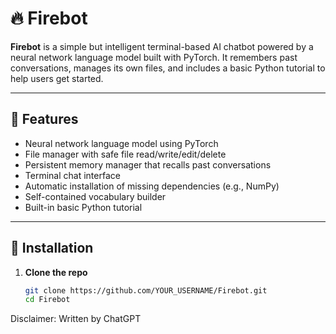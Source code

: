 # 🔥 Firebot

**Firebot** is a simple but intelligent terminal-based AI chatbot powered by a neural network language model built with PyTorch. It remembers past conversations, manages its own files, and includes a basic Python tutorial to help users get started.

---

## 🧠 Features

- Neural network language model using PyTorch
- File manager with safe file read/write/edit/delete
- Persistent memory manager that recalls past conversations
- Terminal chat interface
- Automatic installation of missing dependencies (e.g., NumPy)
- Self-contained vocabulary builder
- Built-in basic Python tutorial

---

## 🚀 Installation

1. **Clone the repo**
   ```bash
   git clone https://github.com/YOUR_USERNAME/Firebot.git
   cd Firebot

Disclaimer: Written by ChatGPT
